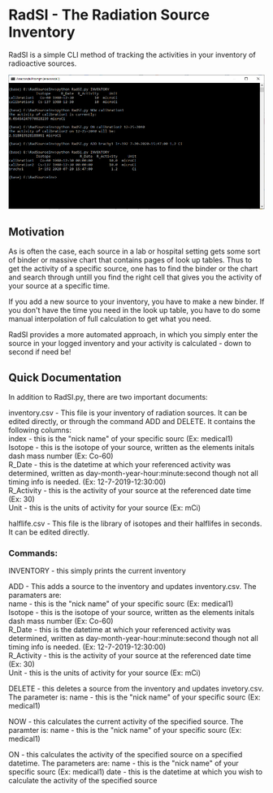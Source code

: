 # RadSI - The Radiation Source Inventory

RadSI is a simple CLI method of tracking the activities in your inventory of radioactive sources.

![RadSI_Demo](RadSI_Demo.PNG)

## Motivation 
As is often the case, each source in a lab or hospital setting gets some sort of binder or massive chart that contains pages of look up tables. Thus to get the activity of a specific source, one has to find the binder or the chart and search through untill you find the right cell that gives you the activity of your source at a specific time.

If you add a new source to your inventory, you have to make a new binder. If you don't have the time you need in the look up table, you have to do some manual interpolation of full calculation to get what you need.

RadSI provides a more automated approach, in which you simply enter the source in your logged inventory and your activity is calculated - down to second if need be!

## Quick Documentation 
In addition to RadSI.py, there are two important documents:

inventory.csv - This file is your inventory of radiation sources. It can be edited directly, or through the command ADD and DELETE. It contains the following columns:  
        index       - this is the "nick name" of your specific sourc (Ex: medical1)  
        Isotope     - this is the isotope of your source, written as the elements initals dash mass number (Ex: Co-60)  
        R_Date      - this is the datetime at which your referenced activity was determined, written as day-month-year-hour:minute:second though not all timing info is needed.   (Ex: 12-7-2019-12:30:00)  
        R_Activity  - this is the activity of your source at the referenced date time (Ex: 30)  
        Unit        - this is the units of activity for your source (Ex: mCi) 
        
                
halflife.csv - This file is the library of isotopes and their halflifes in seconds. It can be edited directly. 

### Commands:

INVENTORY - this simply prints the current inventory

ADD - This adds a source to the inventory and updates inventory.csv. The paramaters are:  
        name       - this is the "nick name" of your specific sourc (Ex: medical1)  
        Isotope     - this is the isotope of your source, written as the elements initals dash mass number (Ex: Co-60)  
        R_Date      - this is the datetime at which your referenced activity was determined, written as day-month-year-hour:minute:second though not all timing info is needed. (Ex: 12-7-2019-12:30:00)  
        R_Activity  - this is the activity of your source at the referenced date time (Ex: 30)  
        Unit        - this is the units of activity for your source (Ex: mCi)  
        
DELETE - this deletes a source from the inventory and updates invetory.csv. The parameter is:
        name       - this is the "nick name" of your specific sourc (Ex: medical1)  
        
NOW - this calculates the current activity of the specified source. The paramter is:
        name       - this is the "nick name" of your specific sourc (Ex: medical1)  
        
ON - this calculates the activity of the specified source on a specified datetime. The parameters are:
        name       - this is the "nick name" of your specific sourc (Ex: medical1)
        date       - this is the datetime at which you wish to calculate the activity of the specified source
   
